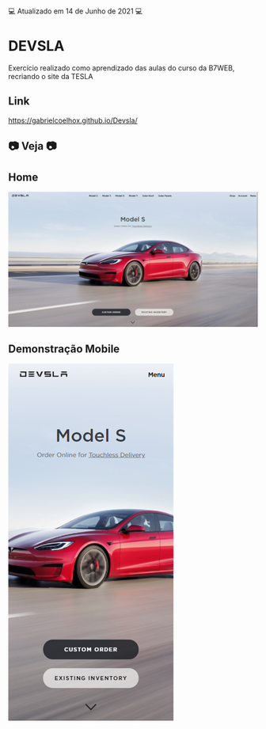 💻 Atualizado em 14 de Junho de 2021 💻

# DEVSLA

Exercício realizado como aprendizado das aulas do curso da B7WEB, recriando o site da TESLA

## Link

https://gabrielcoelhox.github.io/Devsla/

## 📷 Veja 📷

## Home

![IMG](github/img1.png)

## Demonstração Mobile

![GIF](github/mobile.png)
